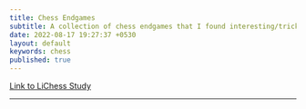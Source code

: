 ```yaml
---
title: Chess Endgames
subtitle: A collection of chess endgames that I found interesting/tricky.
date: 2022-08-17 19:27:37 +0530
layout: default
keywords: chess
published: true
---
```


[Link to LiChess Study](https://lichess.org/study/bes4vTUu/ZOM2ExJh)

---

